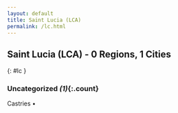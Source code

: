 ```yaml
---
layout: default
title: Saint Lucia (LCA)
permalink: /lc.html
---
```



## Saint Lucia (LCA) - 0 Regions, 1 Cities
{: #lc }





### Uncategorized _(1)_{:.count}


Castries  •


 
